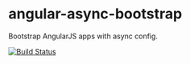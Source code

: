 angular-async-bootstrap
=======================

Bootstrap AngularJS apps with async config.


[![Build Status](https://travis-ci.org/philippd/angular-async-bootstrap.png?branch=master)](https://travis-ci.org/philippd/angular-async-bootstrap)
